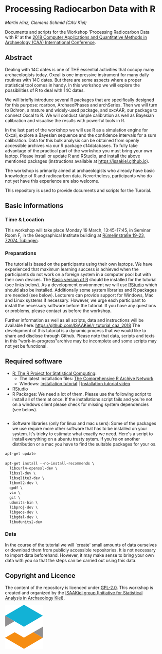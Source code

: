 # Processing Radiocarbon Data with R

*Martin Hinz, Clemens Schmid (CAU Kiel)*

Documents and scripts for the Workshop 'Processing Radiocarbon Data with R' at the [2018 Computer Applications and Quantitative Methods in Archaeology (CAA) International Conference](http://2018.caaconference.org/).

## Abstract

Dealing with 14C dates is one of THE essential activities that occupy many archaeologists today. Oxcal is one impressive instrument for many daily routines with 14C dates. But there are some aspects where a proper statistical tool comes in handy. In this workshop we will explore the possibilities of R to deal with 14C dates.

We will briefly introduce several R packages that are specifically designed for this purpose: rcarbon, ArchaeoPhases and archSeries. Then we will turn to Bchron, a mature and widely-used package, and oxcAAR, our package to connect Oxcal to R. We will conduct simple calibration as well as Bayesian calibration and visualise the results with powerful tools in R.

In the last part of the workshop we will use R as a simulation engine for Oxcal, explore a Bayesian sequence and the confidence intervals for a sum calibration. Data for this bulk analysis can be obtained from openly accessible archives via our R package c14databases.
To fully take advantage of the practical part of the workshop you must bring your own laptop. Please install or update R and RStudio, and install the above mentioned packages (instructions available at https://isaakiel.github.io).

The workshop is primarily aimed at archaeologists who already have basic knowledge of R and radiocarbon data. Nevertheless, participants who do not yet have this experience are also welcome.

This repository is used to provide documents and scripts for the Turorial.

## Basic informations

### Time & Location

This workshop will take place Monday 19 March, 13:45-17:45, in Seminar Room F, in the Geographical Institute building at [Rümelinstraße 19-23, 72074 Tübingen](https://www.google.de/maps/place/R%C3%BCmelinstra%C3%9Fe+19,+T%C3%BCbingen/@48.5239808,9.0538022,17z/data=!3m1!4b1!4m5!3m4!1s0x4799e52b54533365:0xe1677f7088d7e408!8m2!3d48.5239808!4d9.0559909).

### Preparations

The tutorial is based on the participants using their own laptops. We have experienced that maximum learning success is achieved when the participants do not work on a foreign system in a computer pool but with their own devices. The [Basic version of R](https://www.r-project.org/) should be installed for the tutorial (see links below). As a development environment we will use [RStudio](https://www.rstudio.com/products/rstudio/) which should also be installed. Additionally some system libraries and R packages are needed (see below). Lecturers can provide support for Windows, Mac and Linux systems if necessary. However, we urge each participant to install the necessary software before the tutorial. If you have any questions or problems, please contact us before the workshop.  

Further information as well as all scripts, data and instructions will be available here: https://github.com/ISAAKiel/r_tutorial_caa_2018
The development of this tutorial is a dynamic process that we would like to share and disclose through Github. Please note that data, scripts and texts in this "work-in-progress"archive may be incomplete and some scripts may not yet be functional. 

## Required software

* [R: The R Project for Statistical Computing](https://www.r-project.org/):
	* The latest installation files: [The Comprehensive R Archive Network](http://ftp5.gwdg.de/pub/misc/cran/)
	* Windows: [Installation tutorial](https://github.com/eScienceCenter/R-Tutorial_20170707/blob/master/Installationsanleitung_Windows.pdf) | [Installation tutorial video](https://www.youtube.com/watch?v=P783pgSd-ik)
* [RStudio](https://www.rstudio.com/products/rstudio/download/)
* R Packages: We need a lot of them. Please use the following script to install all of them at once. If the installations script fails and you're not on a windows client please check for missing system dependencies (see below).

```r

```

* Software libraries (only for linux and mac users): Some of the packages we use require more other software that has to be installed on your system. It's tricky to estimate what exactly we need. Here's a script to install everything on a  ubuntu trusty sytem. If you're on another distribution or a mac you have to find the suitable packages for your os.

```shell
apt-get update

apt-get install --no-install-recommends \
  libcurl4-openssl-dev \
  libssl-dev \
  libsqlite3-dev \
  libxml2-dev \
  qpdf \
  vim \
  git \
  udunits-bin \
  libproj-dev \
  libgeos-dev \
  libgdal-dev \
  libudunits2-dev
```

### Data
In the course of the tutorial we will 'create' small amounts of data ourselves or download them from publicly accessible repositories. It is not necessary to import data beforehand. However, it may make sense to bring your own data with you so that the steps can be carried out using this data.

## Copyright and Licence

The content of the repository is licenced under [GPL-2.0](LICENSE). This workshop is created and organized by the [ISAAKiel group (Initiative for Statistical Analysis in Archaeology Kiel)](https://isaakiel.github.io).

![ISAAK Logo](https://raw.githubusercontent.com/ISAAKiel/ISAAKiel.github.io/master/elements/logo.png)
